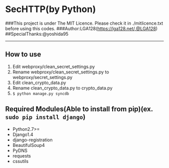SecHTTP(by Python)
=============================
###This project is under The MIT Licence. Please check it in ./mitlicence.txt before using this codes.
###Author:LGA128(https://lga128.net/,@LGA128)
##SpecialThanks:@yoshida95
- - -

How to use
-----------------------------
1. Edit webproxy/clean\_secret\_settings.py
2. Rename webproxy/clean\_secret\_settings.py to webproxy/secret\_settings.py
3. Edit clean\_crypto\_data.py
4. Rename clean\_crypto\_data.py to crypto\_data.py
5. `$ python manage.py syncdb`

Required Modules(Able to install from pip)(ex. `sudo pip install django`)
-----------------------------
* Python2.7\>=
* Django1.4
* django-registration
* BeautifulSoup4
* PyDNS
* requests
* cssutils

